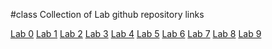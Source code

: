 #class
Collection of Lab github repository links

[Lab 0](https://github.com/Duran-Calpoly/lab0-isaacericsson222)
[Lab 1](https://github.com/Duran-Calpoly/lab1-isaacericsson222)
[Lab 2](https://github.com/Duran-Calpoly/lab2-isaacericsson222)
[Lab 3](https://github.com/Duran-Calpoly/lab-3-isaacericsson222)
[Lab 4](https://github.com/Duran-Calpoly/lab4-isaacericsson222)
[Lab 5](https://github.com/Duran-Calpoly/lab-5-isaacericsson222)
[Lab 6](https://github.com/Duran-Calpoly/lab-6-isaacericsson222)
[Lab 7](https://github.com/Duran-Calpoly/lab-7-isaacericsson222)
[Lab 8](https://github.com/Duran-Calpoly/lab-8-cs202-isaacericsson222)
[Lab 9](https://github.com/Duran-Calpoly/lab-9-isaacericsson222)








